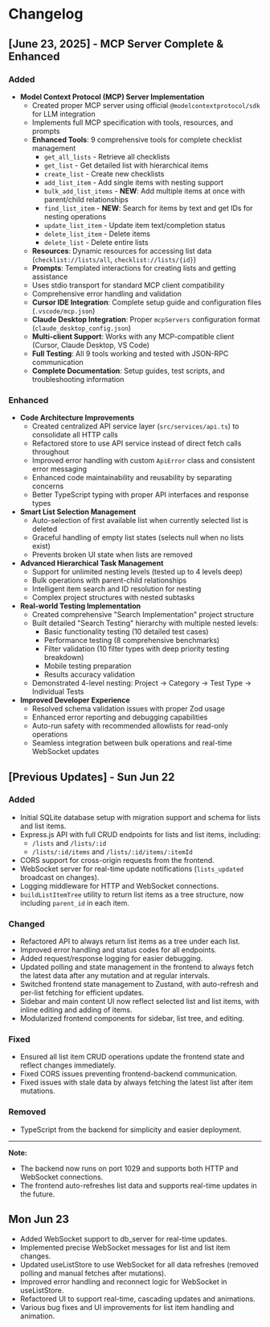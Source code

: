 # Changelog

## [June 23, 2025] - MCP Server Complete & Enhanced

### Added

- **Model Context Protocol (MCP) Server Implementation**
  - Created proper MCP server using official `@modelcontextprotocol/sdk` for LLM integration
  - Implements full MCP specification with tools, resources, and prompts
  - **Enhanced Tools**: 9 comprehensive tools for complete checklist management
    - `get_all_lists` - Retrieve all checklists
    - `get_list` - Get detailed list with hierarchical items
    - `create_list` - Create new checklists
    - `add_list_item` - Add single items with nesting support
    - `bulk_add_list_items` - **NEW**: Add multiple items at once with parent/child relationships
    - `find_list_item` - **NEW**: Search for items by text and get IDs for nesting operations
    - `update_list_item` - Update item text/completion status
    - `delete_list_item` - Delete items
    - `delete_list` - Delete entire lists
  - **Resources**: Dynamic resources for accessing list data (`checklist://lists/all`, `checklist://lists/{id}`)
  - **Prompts**: Templated interactions for creating lists and getting assistance
  - Uses stdio transport for standard MCP client compatibility
  - Comprehensive error handling and validation
  - **Cursor IDE Integration**: Complete setup guide and configuration files (`.vscode/mcp.json`)
  - **Claude Desktop Integration**: Proper `mcpServers` configuration format (`claude_desktop_config.json`)
  - **Multi-client Support**: Works with any MCP-compatible client (Cursor, Claude Desktop, VS Code)
  - **Full Testing**: All 9 tools working and tested with JSON-RPC communication
  - **Complete Documentation**: Setup guides, test scripts, and troubleshooting information

### Enhanced

- **Code Architecture Improvements**
  - Created centralized API service layer (`src/services/api.ts`) to consolidate all HTTP calls
  - Refactored store to use API service instead of direct fetch calls throughout
  - Improved error handling with custom `ApiError` class and consistent error messaging
  - Enhanced code maintainability and reusability by separating concerns
  - Better TypeScript typing with proper API interfaces and response types
- **Smart List Selection Management**
  - Auto-selection of first available list when currently selected list is deleted
  - Graceful handling of empty list states (selects null when no lists exist)
  - Prevents broken UI state when lists are removed
- **Advanced Hierarchical Task Management**
  - Support for unlimited nesting levels (tested up to 4 levels deep)
  - Bulk operations with parent-child relationships
  - Intelligent item search and ID resolution for nesting
  - Complex project structures with nested subtasks
- **Real-world Testing Implementation**
  - Created comprehensive "Search Implementation" project structure
  - Built detailed "Search Testing" hierarchy with multiple nested levels:
    - Basic functionality testing (10 detailed test cases)
    - Performance testing (8 comprehensive benchmarks)
    - Filter validation (10 filter types with deep priority testing breakdown)
    - Mobile testing preparation
    - Results accuracy validation
  - Demonstrated 4-level nesting: Project → Category → Test Type → Individual Tests
- **Improved Developer Experience**
  - Resolved schema validation issues with proper Zod usage
  - Enhanced error reporting and debugging capabilities
  - Auto-run safety with recommended allowlists for read-only operations
  - Seamless integration between bulk operations and real-time WebSocket updates

## [Previous Updates] - Sun Jun 22

### Added

- Initial SQLite database setup with migration support and schema for lists and list items.
- Express.js API with full CRUD endpoints for lists and list items, including:
  - `/lists` and `/lists/:id`
  - `/lists/:id/items` and `/lists/:id/items/:itemId`
- CORS support for cross-origin requests from the frontend.
- WebSocket server for real-time update notifications (`lists_updated` broadcast on changes).
- Logging middleware for HTTP and WebSocket connections.
- `buildListItemTree` utility to return list items as a tree structure, now including `parent_id` in each item.

### Changed

- Refactored API to always return list items as a tree under each list.
- Improved error handling and status codes for all endpoints.
- Added request/response logging for easier debugging.
- Updated polling and state management in the frontend to always fetch the latest data after any mutation and at regular intervals.
- Switched frontend state management to Zustand, with auto-refresh and per-list fetching for efficient updates.
- Sidebar and main content UI now reflect selected list and list items, with inline editing and adding of items.
- Modularized frontend components for sidebar, list tree, and editing.

### Fixed

- Ensured all list item CRUD operations update the frontend state and reflect changes immediately.
- Fixed CORS issues preventing frontend-backend communication.
- Fixed issues with stale data by always fetching the latest list after item mutations.

### Removed

- TypeScript from the backend for simplicity and easier deployment.

---

**Note:**

- The backend now runs on port 1029 and supports both HTTP and WebSocket connections.
- The frontend auto-refreshes list data and supports real-time updates in the future.

## Mon Jun 23

- Added WebSocket support to db_server for real-time updates.
- Implemented precise WebSocket messages for list and list item changes.
- Updated useListStore to use WebSocket for all data refreshes (removed polling and manual fetches after mutations).
- Improved error handling and reconnect logic for WebSocket in useListStore.
- Refactored UI to support real-time, cascading updates and animations.
- Various bug fixes and UI improvements for list item handling and animation.

